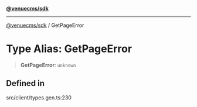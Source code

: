 [**@venuecms/sdk**](../README.md)

***

[@venuecms/sdk](../README.md) / GetPageError

# Type Alias: GetPageError

> **GetPageError**: `unknown`

## Defined in

src/client/types.gen.ts:230
